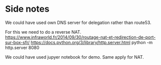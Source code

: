 # Side notes

We could have used own DNS server for delegation rather than route53.

For this we need to do a reverse NAT.
https://www.infraworld.fr/2014/09/30/routage-nat-et-redirection-de-port-sur-box-sfr/
https://docs.python.org/3/library/http.server.html
 python -m http.server 8080
 
 We could have used jupyer notebook for demo.
 Same apply for NAT. 